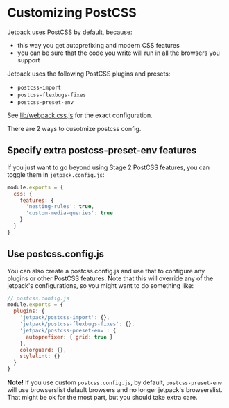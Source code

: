 # Customizing PostCSS

Jetpack uses PostCSS by default, because:

- this way you get autoprefixing and modern CSS features
- you can be sure that the code you write will run in all the browsers you support

Jetpack uses the following PostCSS plugins and presets:

- `postcss-import`
- `postcss-flexbugs-fixes`
- `postcss-preset-env`

See [lib/webpack.css.js](../lib/webpack.css.js) for the exact configuration.

There are 2 ways to cusotmize postcss config.

## Specify extra postcss-preset-env features

If you just want to go beyond using Stage 2 PostCSS features, you can toggle them in `jetpack.config.js`:

```js
module.exports = {
  css: {
    features: {
      'nesting-rules': true,
      'custom-media-queries': true
    }
  }
}
```

## Use postcss.config.js

You can also create a postcss.config.js and use that to configure any plugins or other PostCSS features. Note that this will override any of the jetpack's configurations, so you might want to do something like:

```js
// postcss.config.js
module.exports = {
  plugins: {
    'jetpack/postcss-import': {},
    'jetpack/postcss-flexbugs-fixes': {},
    'jetpack/postcss-preset-env': {
      autoprefixer: { grid: true }
    },
    colorguard: {},
    stylelint: {}
  }
}
```

**Note!** If you use custom `postcss.config.js`, by default, `postcss-preset-env` will use browserslist default browsers and no longer jetpack's browserslist. That might be ok for the most part, but you should take extra care.
